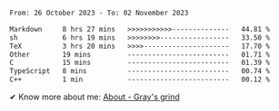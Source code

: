 <!--START_SECTION:waka-->

```txt
From: 26 October 2023 - To: 02 November 2023

Markdown     8 hrs 27 mins   >>>>>>>>>>>--------------   44.81 %
sh           6 hrs 19 mins   >>>>>>>>-----------------   33.50 %
TeX          3 hrs 20 mins   >>>>---------------------   17.70 %
Other        19 mins         -------------------------   01.71 %
C            15 mins         -------------------------   01.39 %
TypeScript   8 mins          -------------------------   00.74 %
C++          1 min           -------------------------   00.12 %
```

<!--END_SECTION:waka-->

<!-- [![grayxu's github stats](https://github-readme-stats.vercel.app/api?username=grayxu&count_private=true&show_icons=true)](https://github.com/grayxu) -->

✔ Know more about me: [About - Gray's grind](https://www.grayxu.cn/)
